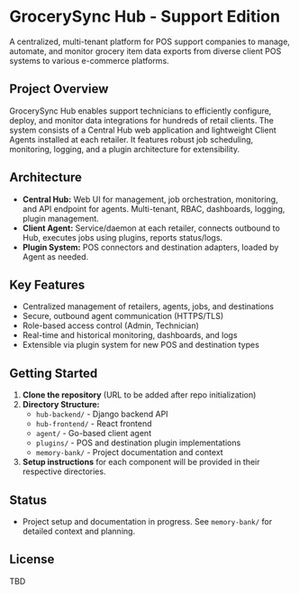# GrocerySync Hub - Support Edition

A centralized, multi-tenant platform for POS support companies to manage, automate, and monitor grocery item data exports from diverse client POS systems to various e-commerce platforms.

## Project Overview
GrocerySync Hub enables support technicians to efficiently configure, deploy, and monitor data integrations for hundreds of retail clients. The system consists of a Central Hub web application and lightweight Client Agents installed at each retailer. It features robust job scheduling, monitoring, logging, and a plugin architecture for extensibility.

## Architecture
- **Central Hub:** Web UI for management, job orchestration, monitoring, and API endpoint for agents. Multi-tenant, RBAC, dashboards, logging, plugin management.
- **Client Agent:** Service/daemon at each retailer, connects outbound to Hub, executes jobs using plugins, reports status/logs.
- **Plugin System:** POS connectors and destination adapters, loaded by Agent as needed.

## Key Features
- Centralized management of retailers, agents, jobs, and destinations
- Secure, outbound agent communication (HTTPS/TLS)
- Role-based access control (Admin, Technician)
- Real-time and historical monitoring, dashboards, and logs
- Extensible via plugin system for new POS and destination types

## Getting Started
1. **Clone the repository** (URL to be added after repo initialization)
2. **Directory Structure:**
   - `hub-backend/` - Django backend API
   - `hub-frontend/` - React frontend
   - `agent/` - Go-based client agent
   - `plugins/` - POS and destination plugin implementations
   - `memory-bank/` - Project documentation and context
3. **Setup instructions** for each component will be provided in their respective directories.

## Status
- Project setup and documentation in progress. See `memory-bank/` for detailed context and planning.

## License
TBD 